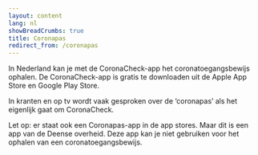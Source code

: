 ```yaml
---
layout: content
lang: nl
showBreadCrumbs: true
title: Coronapas
redirect_from: /coronapas
---
```

In Nederland kan je met de CoronaCheck-app het coronatoegangsbewijs ophalen. De CoronaCheck-app is gratis te downloaden uit de Apple App Store en Google Play Store.

In kranten en op tv wordt vaak gesproken over de ‘coronapas’ als het eigenlijk gaat om CoronaCheck.

Let op: er staat ook een Coronapas-app in de app stores. Maar dit is een app van de Deense overheid. Deze app kan je niet gebruiken voor het ophalen van een coronatoegangsbewijs. 